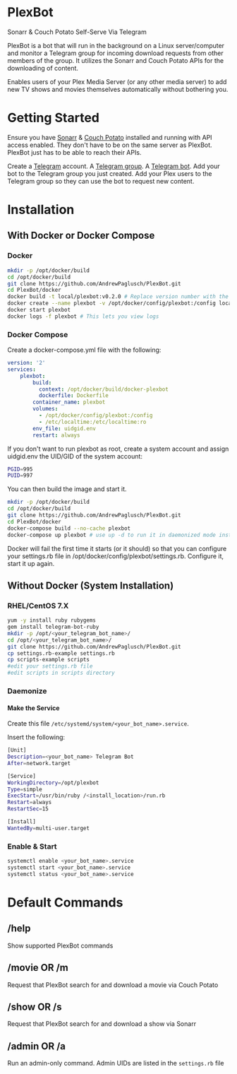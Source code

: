 # PlexBot
Sonarr &amp; Couch Potato Self-Serve Via Telegram

PlexBot is a bot that will run in the background on a Linux server/computer and monitor a Telegram group for incoming download requests from other members of the group. It utilizes the Sonarr and Couch Potato APIs for the downloading of content.

Enables users of your Plex Media Server (or any other media server) to add new TV shows and movies themselves automatically without bothering you.

# Getting Started

Ensure you have [Sonarr](https://github.com/Sonarr/Sonarr) & [Couch Potato](https://github.com/CouchPotato/CouchPotatoServer) installed and running with API access enabled. They don't have to be on the same server as PlexBot. PlexBot just has to be able to reach their APIs.

Create a [Telegram](https://telegram.org/) account. A [Telegram group](https://telegram.org/faq#q-how-do-i-create-a-group). A [Telegram bot](https://core.telegram.org/bots#creating-a-new-bot). Add your bot to the Telegram group you just created.
Add your Plex users to the Telegram group so they can use the bot to request new content.

# Installation

## With Docker or Docker Compose 

### Docker

```bash
mkdir -p /opt/docker/build
cd /opt/docker/build
git clone https://github.com/AndrewPaglusch/PlexBot.git
cd PlexBot/docker
docker build -t local/plexbot:v0.2.0 # Replace version number with the current one.
docker create --name plexbot -v /opt/docker/config/plexbot:/config local/plexbot:v0.2.0
docker start plexbot
docker logs -f plexbot # This lets you view logs
```

### Docker Compose

Create a docker-compose.yml file with the following:

```yaml
version: '2'
services:
    plexbot:
        build:
          context: /opt/docker/build/docker-plexbot
          dockerfile: Dockerfile
        container_name: plexbot
        volumes:
          - /opt/docker/config/plexbot:/config
          - /etc/localtime:/etc/localtime:ro
        env_file: uidgid.env
        restart: always
```

If you don't want to run plexbot as root, create a system account and assign uidgid.env the UID/GID of the system account:

```bash
PGID=995
PUID=997
```

You can then build the image and start it. 

```bash
mkdir -p /opt/docker/build
cd /opt/docker/build
git clone https://github.com/AndrewPaglusch/PlexBot.git
cd PlexBot/docker
docker-compose build --no-cache plexbot
docker-compose up plexbot # use up -d to run it in daemonized mode instead of the foreground.
```

Docker will fail the first time it starts (or it should) so that you can configure your settings.rb file in /opt/docker/config/plexbot/settings.rb. Configure it, start it up again.


## Without Docker (System Installation)

### RHEL/CentOS 7.X

```bash
yum -y install ruby rubygems
gem install telegram-bot-ruby
mkdir -p /opt/<your_telegram_bot_name>/
cd /opt/<your_telegram_bot_name>/
git clone https://github.com/AndrewPaglusch/PlexBot.git
cp settings.rb-example settings.rb
cp scripts-example scripts
#edit your settings.rb file
#edit scripts in scripts directory
```

### Daemonize

#### Make the Service

Create this file `/etc/systemd/system/<your_bot_name>.service`. 

Insert the following:

```bash
[Unit]
Description=<your_bot_name> Telegram Bot
After=network.target

[Service]
WorkingDirectory=/opt/plexbot
Type=simple
ExecStart=/usr/bin/ruby /<install_location>/run.rb
Restart=always
RestartSec=15

[Install]
WantedBy=multi-user.target
```

### Enable & Start

```bash
systemctl enable <your_bot_name>.service
systemctl start <your_bot_name>.service
systemctl status <your_bot_name>.service
```

# Default Commands

## /help
Show supported PlexBot commands

## /movie OR /m <movie name>
Request that PlexBot search for and download a movie via Couch Potato

## /show OR /s <show name>
Request that PlexBot search for and download a show via Sonarr

## /admin OR /a <command>
Run an admin-only command. Admin UIDs are listed in the `settings.rb` file
